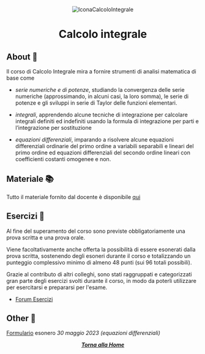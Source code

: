 <div align="center">

![IconaCalcoloIntegrale](https://www.classup.it/db/img/corso/analisi_matematica_i_per_ingegneria_dellautomazione_1530006973.png)

# Calcolo integrale

</div>

## About 🔎

Il corso di Calcolo Integrale mira a fornire strumenti di analisi matematica di base come

- *serie numeriche e di potenze*, studiando la convergenza delle serie numeriche (approssimando, in alcuni casi, la loro somma), le serie di potenze e gli sviluppi in serie di Taylor delle funzioni elementari.

- *integrali*, apprendendo alcune tecniche di integrazione per calcolare integrali definiti ed indefiniti usando la formula di integrazione per parti e l’integrazione per sostituzione

- *equazioni differenziali*, imparando a risolvere alcune equazioni differenziali ordinarie del primo ordine a variabili separabili e lineari del primo ordine ed equazioni differenziali del secondo ordine lineari con coefficienti costanti omogenee e non.

## Materiale 📚

Tutto il materiale fornito dal docente è disponibile [qui](https://elearning.uniroma1.it/enrol/index.php?id=15354)

## Esercizi 📝

Al fine del superamento del corso sono previste obbligatoriamente una prova scritta e una prova orale.

Viene facoltativamente anche offerta la possibilità di essere esonerati dalla prova scritta, sostenendo degli esoneri durante il corso e totalizzando un punteggio complessivo minimo di almeno 48 punti (sui 96 totali possibili).

Grazie al contributo di altri colleghi, sono stati raggruppati e categorizzati gran parte degli esercizi svolti durante il corso, in modo da poterli utilizzare per esercitarsi e prepararsi per l'esame.

- [Forum Esercizi](https://github.com/sapienzastudentsnetwork/calcint2223)

## Other 🔗

[Formulario](https://github.com/FedVlogger17/Uni-Notes/blob/main/Primo%20Anno/Secondo%20Semestre/Calcolo%20Integrale/Formulario%20Esonero%2030%20Maggio%202023.pdf) esonero *30 maggio 2023 (equazioni differenziali)*

<div align="center">

[***Torna alla Home***](../../../)

</div>

